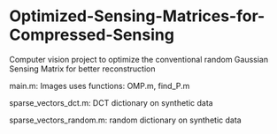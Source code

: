 # Optimized-Sensing-Matrices-for-Compressed-Sensing
Computer vision project to optimize the conventional random Gaussian Sensing Matrix for better reconstruction

main.m: Images
uses functions: OMP.m, find_P.m

sparse_vectors_dct.m: DCT dictionary on synthetic data

sparse_vectors_random.m: random dictionary on synthetic data
